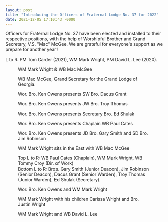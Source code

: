 ```yaml
---
layout: post
title: "Introducing the Officers of Fraternal Lodge No. 37 for 2022"
date: 2021-12-05 17:10:43 -0000
---
```


<p>Officers for Fraternal Lodge No. 37 have been elected and installed to their respective positions, with the help of Worshipful Brother and Grand Secretary, V.S. "Mac" McGee. We are grateful for everyone's support as we prepare for another year!</p>


<div class="wp-block-columns">
<div class="wp-block-column" style="flex-basis:33.33%">
<figure class="wp-block-image size-large"></figure>


<p>L to R: PM Tom Carder (2021), WM Mark Wright, PM David L. Lee (2020).</p>


<figure class="wp-block-image size-large"><figcaption>WM Mark Wright &amp; WB Mac McGee</figcaption></figure>


<figure class="wp-block-image size-large"><figcaption>WB Mac McGee, Grand Secretary for the Grand Lodge of Georgia.</figcaption></figure>


<figure class="wp-block-image size-large"><figcaption>Wor. Bro. Ken Owens presents SW Bro. Dacus Grant</figcaption></figure>


<figure class="wp-block-image size-large"><figcaption><meta charset="utf-8"/>Wor. Bro. Ken Owens presents JW Bro. Troy Thomas</figcaption></figure>


<figure class="wp-block-image size-large"><figcaption><meta charset="utf-8"/>Wor. Bro. Ken Owens presents Secretary Bro. Ed Shulak</figcaption></figure>


<figure class="wp-block-image size-large"><figcaption><meta charset="utf-8"/>Wor. Bro. Ken Owens presents Chaplain WB Paul Cates</figcaption></figure>


<figure class="wp-block-image size-large"><figcaption><meta charset="utf-8"/>Wor. Bro. Ken Owens presents JD Bro. Gary Smith and SD Bro. Jim Robinson</figcaption></figure>


<figure class="wp-block-image size-large"><figcaption>WM Mark Wright sits in the East with WB Mac McGee</figcaption></figure>
</div>


<div class="wp-block-column" style="flex-basis:66.66%">
<figure class="wp-block-image size-large"><figcaption><meta charset="utf-8"/>Top L to R: WB Paul Cates (Chaplain), WM Mark Wright, WB Tommy Croy (Dir. of Work)<br/><meta charset="utf-8"/>Bottom L to R: Bros. Gary Smith (Junior Deacon), Jim Robinson (Senior Deacon), Dacus Grant (Senior Warden), Troy Thomas (Junior Warden), Ed Shulak (Secretary).</figcaption></figure>


<figure class="wp-block-image size-large"><figcaption>Wor. Bro. Ken Owens and WM Mark Wright</figcaption></figure>


<figure class="wp-block-image size-large"></figure>


<figure class="wp-block-image size-large"><figcaption>WM Mark Wright with his children Carissa Wright and Bro. Justin Wright</figcaption></figure>


<figure class="wp-block-image size-large"><figcaption>WM Mark Wright and WB David L. Lee</figcaption></figure>


<figure class="wp-block-image size-large"></figure>
</div>
</div>


<p></p>